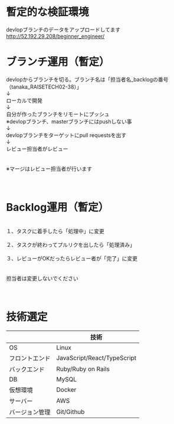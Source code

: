 # 暫定的な検証環境
devlopブランチのデータをアップロードしてます<br>
http://52.192.29.208/beginner_engineer/<br>

# ブランチ運用（暫定）

devlopからブランチを切る。ブランチ名は「担当者名_backlogの番号（tanaka_RAISETECH02-38）」<br>
↓<br>
ローカルで開発<br>
↓<br>
自分が作ったブランチをリモートにプッシュ<br>
※devlopブランチ、masterブランチにはpushしない事<br>
↓<br>
devlopブランチをターゲットにpull requestsを出す<br>
↓<br>
レビュー担当者がレビュー<br>
<br>
<br>
※マージはレビュー担当者が行います<br>
<br>
<br>

# Backlog運用（暫定）
<br>
１、タスクに着手したら「処理中」に変更<br>
<br>
２、タスクが終わってプルリクを出したら「処理済み」<br>
<br>
３、レビューがOKだったらレビュー者が「完了」に変更<br>
<br>
<br>
担当者は変更しないでください<br>
<br>
<br>


# 技術選定
|  | 技術 |
| --- | --- |
| OS | Linux |
| フロントエンド | JavaScript/React/TypeScript |
| バックエンド | Ruby/Ruby on Rails |
| DB | MySQL |
| 仮想環境 | Docker |
| サーバー | AWS |
| バージョン管理 | Git/Github |
